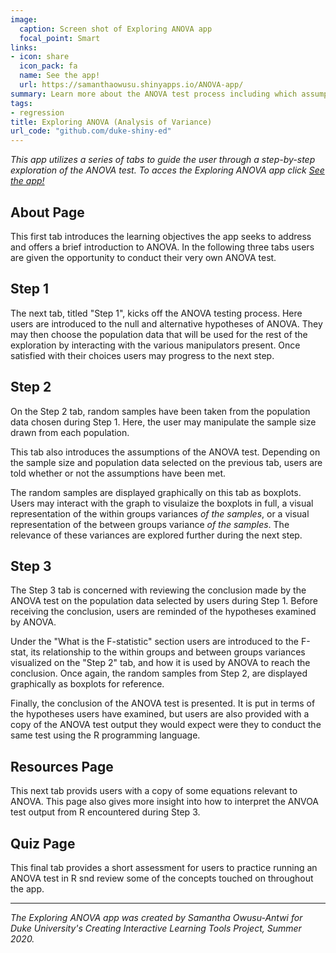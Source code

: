 ```yaml
---
image:
  caption: Screen shot of Exploring ANOVA app
  focal_point: Smart
links:
- icon: share
  icon_pack: fa
  name: See the app!
  url: https://samanthaowusu.shinyapps.io/ANOVA-app/
summary: Learn more about the ANOVA test process including which assumptions the test makes and the meaning behind the test conclusion.
tags:
- regression
title: Exploring ANOVA (Analysis of Variance)
url_code: "github.com/duke-shiny-ed"
---
```


*This app utilizes a series of tabs to guide the user through a step-by-step exploration of the ANOVA test. To acces the Exploring ANOVA app click [See the app!](https://samanthaowusu.shinyapps.io/ANOVA-app/)*

## About Page
This first tab introduces the learning objectives the app seeks to address and offers a brief introduction to ANOVA. In the following three tabs users are given the opportunity to conduct their very own ANOVA test.

## **Step 1**
The next tab, titled "Step 1", kicks off the ANOVA testing process. Here users are introduced to the null and alternative hypotheses of ANOVA. They may then choose the population data that will be used for the rest of the exploration by interacting with the various manipulators present. Once satisfied with their choices users may progress to the next step.

## **Step 2**
On the Step 2 tab, random samples have been taken from the population data chosen during Step 1. Here, the user may manipulate the sample size drawn from each population. 

This tab also introduces the assumptions of the ANOVA test. Depending on the sample size and population data selected on the previous tab, users are told whether or not the assumptions have been met.

The random samples are displayed graphically on this tab as boxplots. Users may interact with the graph to visulaize the boxplots in full, a visual representation of the within groups variances *of the samples*, or a visual representation of the between groups variance *of the samples*. The relevance of these variances are explored further during the next step.

## **Step 3**
The Step 3 tab is concerned with reviewing the conclusion made by the ANOVA test on the population data selected by users during Step 1. Before receiving the conclusion, users are reminded of the hypotheses examined by ANOVA. 

Under the "What is the F-statistic" section users are introduced to the F-stat, its relationship to the within groups and between groups variances visualized on the "Step 2" tab, and how it is used by ANOVA to reach the conclusion. Once again, the random samples from Step 2, are displayed graphically as boxplots for reference.

Finally, the conclusion of the ANOVA test is presented. It is put in terms of the hypotheses users have examined, but users are also provided with a copy of the ANOVA test output they would expect were they to conduct the same test using the R programming language.

## Resources Page
This next tab provids users with a copy of some equations relevant to ANOVA. This page also gives more insight into how to interpret the ANVOA test output from R encountered during Step 3.

## Quiz Page
This final tab provides a short assessment for users to practice running an ANOVA test in R snd review some of the concepts touched on throughout the app.

---
*The Exploring ANOVA app was created by Samantha Owusu-Antwi for Duke University's Creating Interactive Learning Tools Project, Summer 2020.*





